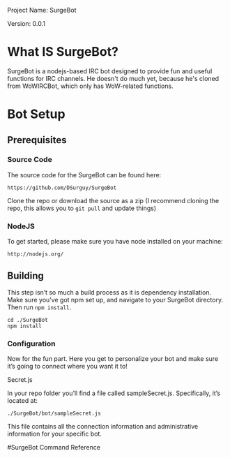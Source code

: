 Project Name: SurgeBot

Version: 0.0.1


# What IS SurgeBot?

SurgeBot is a nodejs-based IRC bot designed to provide fun and useful functions for IRC channels. He doesn't do much yet, because he's cloned from WoWIRCBot, which only has WoW-related functions.

# Bot Setup

## Prerequisites

### Source Code

The source code for the SurgeBot can be found here: 

    https://github.com/DSurguy/SurgeBot


Clone the repo or download the source as a zip (I recommend cloning the repo, this allows you to `git pull` and update things)

### NodeJS

To get started, please make sure you have node installed on your machine:

    http://nodejs.org/


## Building

This step isn’t so much a build process as it is dependency installation. Make sure you’ve got npm set up, and navigate to your SurgeBot directory. Then run `npm install`.

    cd ./SurgeBot
    npm install


### Configuration

Now for the fun part. Here you get to personalize your bot and make sure it’s going to connect where you want it to!

Secret.js

In your repo folder you’ll find a file called sampleSecret.js. Specifically, it’s located at:

    ./SurgeBot/bot/sampleSecret.js

This file contains all the connection information and administrative information for your specific bot.

#SurgeBot Command Reference
